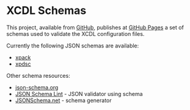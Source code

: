 # XCDL Schemas

This project, available from [GitHub](http://github.com/xcdl/schemas), publishes at [GitHub Pages](http://xcdl.github.io/schemas/) a set of schemas used to validate the XCDL configuration files.

Currently the following JSON schemas are available:

* [xpack](http://xcdl.github.io/schemas/xpack-1-1.json)
* [xpdsc](http://xcdl.github.io/schemas/xpdsc-1-1.json)

Other schema resources:

* [json-schema.org](http://json-schema.org)
* [JSON Schema Lint](http://jsonschemalint.com/draft4/#) - JSON validator using schema
* [JSONSchema.net](http://jsonschema.net/#/) - schema generator
